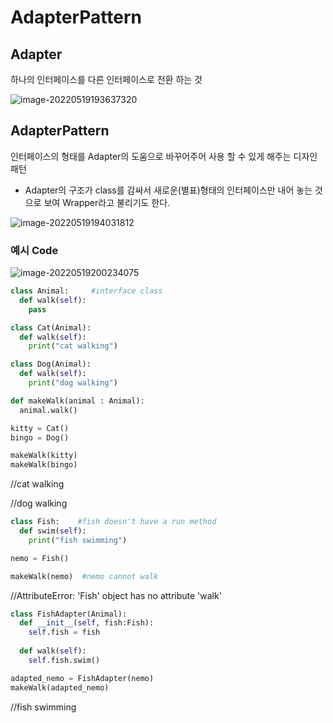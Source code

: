# AdapterPattern

## Adapter

하나의 인터페이스를 다른 인터페이스로 전환 하는 것

![image-20220519193637320](C:\Users\msg01\AppData\Roaming\Typora\typora-user-images\image-20220519193637320.png)

## AdapterPattern

인터페이스의 형태를 Adapter의 도움으로 바꾸어주어 사용 할 수 있게 해주는 디자인 패턴

- Adapter의 구조가 class를 감싸서 새로운(별표)형태의 인터페이스만 내어 놓는 것으로 보여 Wrapper라고 불리기도 한다.

![image-20220519194031812](C:\Users\msg01\AppData\Roaming\Typora\typora-user-images\image-20220519194031812.png)



### 예시 Code

![image-20220519200234075](C:\Users\msg01\AppData\Roaming\Typora\typora-user-images\image-20220519200234075.png)

```python
class Animal:     #interface class
  def walk(self):
    pass

class Cat(Animal):
  def walk(self):
    print("cat walking")

class Dog(Animal):
  def walk(self):
    print("dog walking")

def makeWalk(animal : Animal):
  animal.walk()

kitty = Cat()
bingo = Dog()

makeWalk(kitty)
makeWalk(bingo)
```

//cat walking

//dog walking



```python
class Fish:    #fish doesn't have a run method
  def swim(self):
    print("fish swimming")

nemo = Fish()

makeWalk(nemo)  #nemo cannot walk
```

//AttributeError: 'Fish' object has no attribute 'walk'



```python
class FishAdapter(Animal):
  def __init__(self, fish:Fish):
    self.fish = fish
  
  def walk(self):
    self.fish.swim()

adapted_nemo = FishAdapter(nemo)
makeWalk(adapted_nemo)
```

//fish swimming